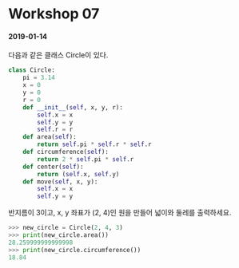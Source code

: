 # Workshop 07

#### 2019-01-14

다음과 같은 클래스 Circle이 있다.

```python
class Circle:
	pi = 3.14
	x = 0
	y = 0
	r = 0
	def __init__(self, x, y, r):
		self.x = x
		self.y = y
		self.r = r
	def area(self):
		return self.pi * self.r * self.r
	def circumference(self):
		return 2 * self.pi * self.r
	def center(self):
		return (self.x, self.y)
	def move(self, x, y):
		self.x = x
		self.y = y
```



반지름이 3이고, x, y 좌표가 (2, 4)인 원을 만들어 넓이와 둘레를 출력하세요.



```python
>>> new_circle = Circle(2, 4, 3)
>>> print(new_circle.area())
28.259999999999998
>>> print(new_circle.circumference())
18.84
```

